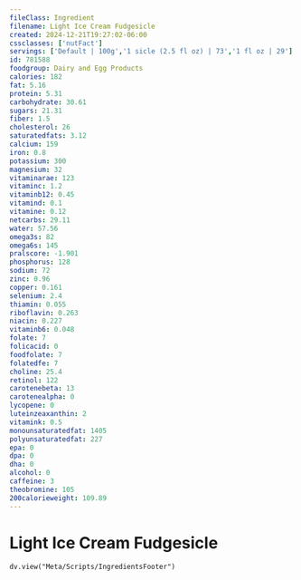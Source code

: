 ```yaml
---
fileClass: Ingredient
filename: Light Ice Cream Fudgesicle
created: 2024-12-21T19:27:02-06:00
cssclasses: ['nutFact']
servings: ['Default | 100g','1 sicle (2.5 fl oz) | 73','1 fl oz | 29']
id: 781588
foodgroup: Dairy and Egg Products 
calories: 182
fat: 5.16
protein: 5.31
carbohydrate: 30.61
sugars: 21.31
fiber: 1.5
cholesterol: 26
saturatedfats: 3.12
calcium: 159
iron: 0.8
potassium: 300
magnesium: 32
vitaminarae: 123
vitaminc: 1.2
vitaminb12: 0.45
vitamind: 0.1
vitamine: 0.12
netcarbs: 29.11
water: 57.56
omega3s: 82
omega6s: 145
pralscore: -1.901
phosphorus: 128
sodium: 72
zinc: 0.96
copper: 0.161
selenium: 2.4
thiamin: 0.055
riboflavin: 0.263
niacin: 0.227
vitaminb6: 0.048
folate: 7
folicacid: 0
foodfolate: 7
folatedfe: 7
choline: 25.4
retinol: 122
carotenebeta: 13
carotenealpha: 0
lycopene: 0
luteinzeaxanthin: 2
vitamink: 0.5
monounsaturatedfat: 1405
polyunsaturatedfat: 227
epa: 0
dpa: 0
dha: 0
alcohol: 0
caffeine: 3
theobromine: 105
200calorieweight: 109.89
---
```


# Light Ice Cream Fudgesicle

```dataviewjs
dv.view("Meta/Scripts/IngredientsFooter")
```